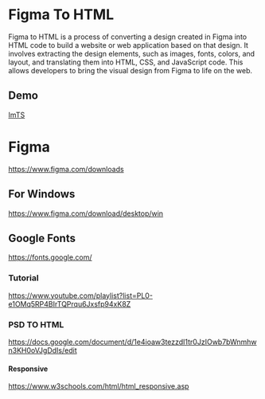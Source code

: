 # Figma To HTML
Figma to HTML is a process of converting a design created in Figma into HTML code to build a website or web application based on that design. It involves extracting the design elements, such as images, fonts, colors, and layout, and translating them into HTML, CSS, and JavaScript code. This allows developers to bring the visual design from Figma to life on the web.

## Demo
<a href="https://musabibnsiraj.github.io/figma-to-html/imts-site/"> ImTS</a>

# Figma
https://www.figma.com/downloads

## For Windows
https://www.figma.com/download/desktop/win

## Google Fonts
https://fonts.google.com/

### Tutorial
https://www.youtube.com/playlist?list=PL0-e1OMq5RP4BIrTQPrqu6Jxsfp94xK8Z


### PSD TO HTML
https://docs.google.com/document/d/1e4ioaw3tezzdI1tr0JzIOwb7bWnmhwn3KH0oVJgDdIs/edit

#### Responsive 
https://www.w3schools.com/html/html_responsive.asp


